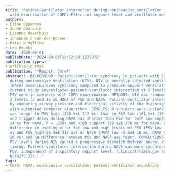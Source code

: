 ```yaml
---
title: 'Patient-ventilator interaction during noninvasive ventilation in subjects
  with exacerbation of COPD: Effect of support level and ventilator mode'
authors:
- Eline Oppersma
- Jonne Doorduin
- Lisanne Roesthuis
- Johannes G van der Hoeven
- Peter H Veltink
- Leo Heunks
date: '2020-09-01'
publishDate: '2024-09-03T12:52:38.122997Z'
publication_types:
- article-journal
publication: '*Respir. Care*'
abstract: 'BACKGROUND: Patient-ventilator synchrony in patients with COPD is at risk
  during noninvasive ventilation (NIV). NIV in neurally-adjusted ventilatory assist
  (NAVA) mode improves synchrony compared to pressure support ventilation (PSV). The
  current study investigated patient-ventilator interaction at 2 levels of NAVA and
  PSV mode in subjects with COPD exacerbation. METHODS: NIV was randomly applied at
  2 levels (5 and 15 cm H2O) of PSV and NAVA. Patient-ventilator interaction was evaluated
  by comparing airway pressure and electrical activity of the diaphragm waveforms
  with automated computer algorithms. RESULTS: 8 subjects were included. Trigger delay
  was longer in PSV high (268 $±$ 112 ms) than in PSV low (161 $±$ 118 ms, P = .043),
  and trigger delay during NAVA was shorter than PSV for both low support (49 $±$
  24 ms for NAVA, P = .035) and high support (79 $±$ 276 ms for NAVA, P = .003). No
  difference in cycling error for low and high levels of PSV (PSV low -100 $±$ 114
  ms and PSV high 56 $±$ 315 ms) or NAVA (NAVA low -5 $±$ 18 ms, NAVA high 12 $±$
  36 ms) and no difference between PSV and NAVA was found. CONCLUSIONS: Increasing
  PSV levels during NIV caused a progressive mismatch between neural effort and pneumatic
  timing. Patient-ventilator interaction during NAVA was more synchronous than during
  PSV, independent of inspiratory support level. (ClinicalTrials.gov registration
  NCT01791335.).'
tags:
- COPD; NAVA; noninvasive ventilation; patient-ventilator asynchrony
---
```

